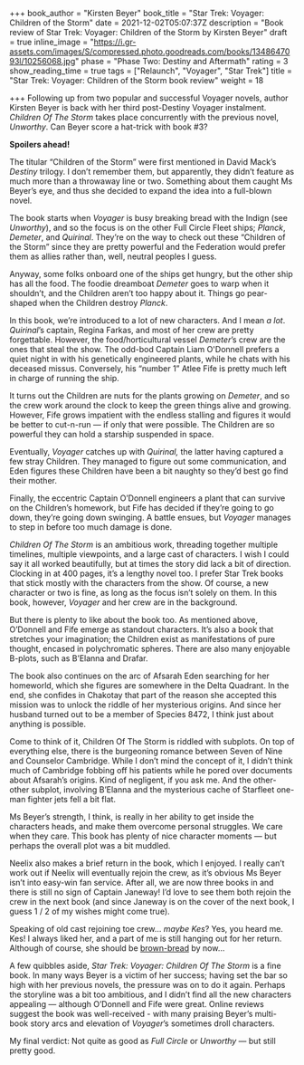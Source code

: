 +++
book_author = "Kirsten Beyer"
book_title = "Star Trek: Voyager: Children of the Storm"
date = 2021-12-02T05:07:37Z
description = "Book review of Star Trek: Voyager: Children of the Storm by Kirsten Beyer"
draft = true
inline_image = "https://i.gr-assets.com/images/S/compressed.photo.goodreads.com/books/1348647093l/10256068.jpg"
phase = "Phase Two: Destiny and Aftermath"
rating = 3
show_reading_time = true
tags = ["Relaunch", "Voyager", "Star Trek"]
title = "Star Trek: Voyager: Children of the Storm book review"
weight = 18

+++
Following up from two popular and successful Voyager novels, author Kirsten Beyer is back with her third post-Destiny Voyager instalment. _Children Of The Storm_ takes place concurrently with the previous novel, _Unworthy_. Can Beyer score a hat-trick with book #3?

**Spoilers ahead!**

<!-- more -->

The titular “Children of the Storm” were first mentioned in David Mack’s _Destiny_ trilogy. I don’t remember them, but apparently, they didn’t feature as much more than a throwaway line or two. Something about them caught Ms Beyer’s eye, and thus she decided to expand the idea into a full-blown novel.

The book starts when _Voyager_ is busy breaking bread with the Indign (see _Unworthy_), and so the focus is on the other Full Circle Fleet ships; _Planck_, _Demeter_, and _Quirinal_. They’re on the way to check out these “Children of the Storm” since they are pretty powerful and the Federation would prefer them as allies rather than, well, neutral peoples I guess.

Anyway, some folks onboard one of the ships get hungry, but the other ship has all the food. The foodie dreamboat _Demeter_ goes to warp when it shouldn’t, and the Children aren’t too happy about it. Things go pear-shaped when the Children destroy _Planck_.

In this book, we’re introduced to a lot of new characters. And I mean _a lot_. _Quirinal_’s captain, Regina Farkas, and most of her crew are pretty forgettable. However, the food/horticultural vessel _Demeter_’s crew are the ones that steal the show. The odd-bod Captain Liam O'Donnell prefers a quiet night in with his genetically engineered plants, while he chats with his deceased missus. Conversely, his “number 1” Atlee Fife is pretty much left in charge of running the ship.

It turns out the Children are nuts for the plants growing on _Demeter_, and so the crew work around the clock to keep the green things alive and growing. However, Fife grows impatient with the endless stalling and figures it would be better to cut-n-run — if only that were possible. The Children are so powerful they can hold a starship suspended in space.

Eventually, _Voyager_ catches up with _Quirinal,_ the latter having captured a few stray Children. They managed to figure out some communication, and Eden figures these Children have been a bit naughty so they’d best go find their mother.

Finally, the eccentric Captain O’Donnell engineers a plant that can survive on the Children’s homework, but Fife has decided if they’re going to go down, they’re going down swinging. A battle ensues, but _Voyager_ manages to step in before too much damage is done.

_Children Of The Storm_ is an ambitious work, threading together multiple timelines, multiple viewpoints, and a large cast of characters. I wish I could say it all worked beautifully, but at times the story did lack a bit of direction. Clocking in at 400 pages, it’s a lengthy novel too. I prefer Star Trek books that stick mostly with the characters from the show. Of course, a new character or two is fine, as long as the focus isn’t solely on them. In this book, however, _Voyager_ and her crew are in the background.

But there is plenty to like about the book too. As mentioned above, O’Donnell and Fife emerge as standout characters. It’s also a book that stretches your imagination; the Children exist as manifestations of pure thought, encased in polychromatic spheres. There are also many enjoyable B-plots, such as B’Elanna and Drafar.

The book also continues on the arc of Afsarah Eden searching for her homeworld, which she figures are somewhere in the Delta Quadrant. In the end, she confides in Chakotay that part of the reason she accepted this mission was to unlock the riddle of her mysterious origins. And since her husband turned out to be a member of Species 8472, I think just about anything is possible.

Come to think of it, Children Of The Storm is riddled with subplots. On top of everything else, there is the burgeoning romance between Seven of Nine and Counselor Cambridge. While I don’t mind the concept of it, I didn’t think much of Cambridge fobbing off his patients while he pored over documents about Afsarah’s origins. Kind of negligent, if you ask me. And the other-other subplot, involving B’Elanna and the mysterious cache of Starfleet one-man fighter jets fell a bit flat.

Ms Beyer’s strength, I think, is really in her ability to get inside the characters heads, and make them overcome personal struggles. We care when they care. This book has plenty of nice character moments — but perhaps the overall plot was a bit muddled.

Neelix also makes a brief return in the book, which I enjoyed. I really can’t work out if Neelix will eventually rejoin the crew, as it’s obvious Ms Beyer isn’t into easy-win fan service. After all, we are now three books in and there is still no sign of Captain Janeway! I’d love to see them both rejoin the crew in the next book (and since Janeway is on the cover of the next book, I guess 1 / 2 of my wishes might come true).

Speaking of old cast rejoining toe crew… _maybe Kes_? Yes, you heard me. Kes! I always liked her, and a part of me is still hanging out for her return. Although of course, she should be [brown-bread]() by now…

A few quibbles aside, _Star Trek: Voyager: Children Of The Storm_ is a fine book. In many ways Beyer is a victim of her success; having set the bar so high with her previous novels, the pressure was on to do it again. Perhaps the storyline was a bit too ambitious, and I didn’t find all the new characters appealing — although O’Donnell and Fife were great. Online reviews suggest the book was well-received - with many praising Beyer’s multi-book story arcs and elevation of _Voyager_’s sometimes droll characters.

My final verdict: Not quite as good as _Full Circle_ or _Unworthy_ — but still pretty good.